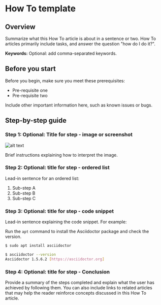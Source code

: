<!-- Copy this Template. -->
<!-- Describe the title of your article by replacing "How To Template" with the page name you want to publish to. -->
# How To template

## Overview

Summarize what this How To article is about in a sentence or two.
How To articles primarily include tasks, and answer the question "how do I do it?".

**Keywords:** Optional: add comma-separated keywords.

## Before you start
<!-- Delete this section if your readers can go to the steps without requiring any prerequisite knowledge. -->
Before you begin, make sure you meet these prerequisites:

* Pre-requisite one
* Pre-requisite two

Include other important information here, such as known issues or bugs.

## Step-by-step guide

### Step 1: Optional: Title for step - image or screenshot

<!-- When an image, such as a screenshot, is quicker to interpret than descriptive text, put the screenshot first, otherwise lead with the text. -->

![alt text](https://upload.wikimedia.org/wikipedia/commons/3/35/Tux.svg "Image title that describes image.")

Brief instructions explaining how to interpret the image.

### Step 2: Optional: title for step - ordered list

Lead-in sentence for an ordered list:

1. Sub-step A
1. Sub-step B
1. Sub-step C

### Step 3: Optional: title for step - code snippet

Lead-in sentence explaining the code snippet. For example:

Run the `apt` command to install the Asciidoctor package and check the version.

```bash
$ sudo apt install asciidoctor

$ asciidoctor --version
Asciidoctor 1.5.6.2 [https://asciidoctor.org]
```

### Step 4: Optional: title for step - Conclusion

Provide a summary of the steps completed and explain what the user has achieved by following them. You can also include links to related articles that may help the reader reinforce concepts discussed in this How To article.
